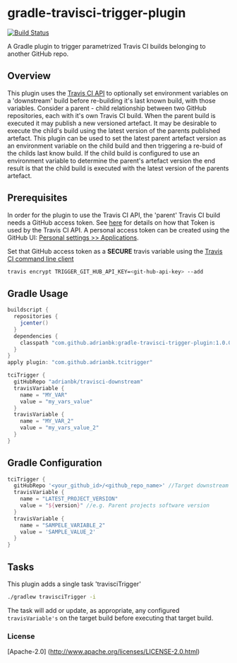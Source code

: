 gradle-travisci-trigger-plugin
==============================

[![Build Status](https://travis-ci.org/adrianbk/gradle-travisci-trigger-plugin.svg?branch=master)](https://travis-ci.org/adrianbk/gradle-travisci-trigger-plugin.svg)

A Gradle plugin to trigger parametrized Travis CI builds belonging to another GitHub repo.

## Overview
This plugin uses the [Travis CI API](http://docs.travis-ci.com/api/) to optionally set environment variables on a 'downstream' build before re-building it's last known build, with those variables. Consider a parent - child relationship between two GitHub repositories, each with it's own Travis CI build. When the parent build is executed it may publish a new versioned artefact. It may be desirable to execute the child's build using the latest version of the parents published artefact. This plugin can be used to set the latest parent artefact version as an environment variable on the child build and then triggering a re-buid of the childs last know build. If the child build is configured to use an environment variable to determine the parent's artefact version the end result is that the child build is executed with the latest version of the parents artefact.

## Prerequisites
In order for the plugin to use the Travis CI API, the 'parent' Travis CI build needs a GitHub access token. See [here](http://docs.travis-ci.com/api/#creating-a-temporary-github-token) for details on how that Token is used by the Travis CI API. A personal access token can be created using the GitHub UI: [Personal settings >> Applications](https://github.com/settings/tokens/new). 

Set that GitHub access token as a __SECURE__ travis variable using the [Travis CI command line client](http://blog.travis-ci.com/2013-01-14-new-client/)
```bash
travis encrypt TRIGGER_GIT_HUB_API_KEY=<git-hub-api-key> --add
```

## Gradle Usage

```groovy
buildscript {
  repositories {
    jcenter()
  }
  dependencies {
    classpath "com.github.adrianbk:gradle-travisci-trigger-plugin:1.0.0"
  }
}
apply plugin: "com.github.adrianbk.tcitrigger"

tciTrigger {
  gitHubRepo "adrianbk/travisci-downstream"
  travisVariable {
    name = "MY_VAR"
    value = "my_vars_value"
  }
  travisVariable {
    name = "MY_VAR_2"
    value = "my_vars_value_2"
  }
}

```

## Gradle Configuration
```groovy
tciTrigger {
  gitHubRepo '<your_github_id>/<github_repo_name>' //Target downstream repository
  travisVariable {
    name = "LATEST_PROJECT_VERSION"
    value = "${version}" //e.g. Parent projects software version
  }
  travisVariable {
    name = "SAMPELE_VARIABLE_2"
    value = 'SAMPLE_VALUE_2'
  }
}
```

## Tasks
This plugin adds a single task 'travisciTrigger'

```bash
./gradlew travisciTrigger -i

```
The task will add or update, as appropriate, any configured `travisVariable's` on the target build before executing that target build.

### License
[Apache-2.0] (http://www.apache.org/licenses/LICENSE-2.0.html)